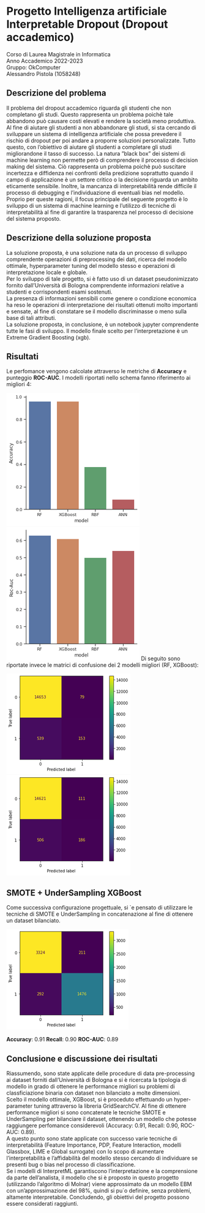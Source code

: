 # Progetto Intelligenza artificiale  Interpretable Dropout (Dropout  accademico)

Corso di Laurea Magistrale in Informatica  
Anno Accademico 2022-2023  
Gruppo:  OkComputer  
Alessandro Pistola (1058248)

## Descrizione del problema
Il problema del dropout accademico riguarda gli studenti che non completano gli studi. Questo rappresenta un problema poichè tale abbandono può causare costi elevati e rendere la società meno produttiva.  Al fine di aiutare gli studenti a non abbandonare gli studi, si sta cercando di sviluppare un sistema di intelligenza artificiale che possa prevedere il rischio di dropout per poi andare a proporre soluzioni personalizzate. Tutto questo, con l’obiettivo di aiutare gli studenti a completare gli studi migliorandone il tasso di successo.
La natura ”black box” dei sistemi di machine learning non permette però di comprendere il processo di decision making del sistema.
Ciò rappresenta un problema poichè può suscitare incertezza e diffidenza nei confronti della predizione soprattutto quando il campo di applicazione è un settore critico o la decisione riguarda un ambito eticamente sensibile.
Inoltre, la mancanza di interpretabilità rende difficile il processo di debugging e l’individuazione di eventuali bias nel modello.
Proprio per queste ragioni, il focus principale del seguente progetto è lo sviluppo di un sistema di machine learning e l’utilizzo di tecniche di interpretabilità al fine di garantire la trasparenza nel processo di decisione del sistema proposto.

## Descrizione della soluzione proposta
La soluzione proposta, è una soluzione nata da un processo di sviluppo comprendente operazioni di preprocessing dei dati, ricerca del modello ottimale, hyperparameter tuning del modello stesso e operazioni di interpretazione locale e globale.  
Per lo sviluppo di tale progetto, si è fatto uso di un dataset pseudonimizzato fornito  dall’Università di Bologna comprendente informazioni relative a studenti e corrispondenti esami sostenuti.  
La presenza di informazioni sensibili come genere o condizione economica ha reso le operazioni di interpretazione dei risultati ottenuti molto importanti e sensate, al fine di constatare se il modello discriminasse o meno sulla base di tali attributi.  
La soluzione proposta, in conclusione, è un notebook jupyter comprendente tutte le fasi di sviluppo. Il modello finale scelto per l’interpretazione è un Extreme Gradient Boosting (xgb).

## Risultati
Le perfomance vengono calcolate attraverso le metriche di **Accuracy** e punteggio **ROC-AUC**. 
I modelli riportati nello schema fanno riferimento ai migliori 4:

![Accuracy per i migliori 4 modelli](/readmeAssets/accuracy_4.png "Accuracy per i migliori 4 modelli")
![Roc-auc score per i migliori 4 modelli](/readmeAssets/roc_auc_4.png "ROC-AUC per i migliori 4 modelli")
Di seguito sono riportate invece le matrici di confusione dei 2 modelli migliori (RF, XGBoost):

![Matrice di confusione per XGBoost](/readmeAssets/confmat_xgboost.png "Matrice di confusione per XGBoost")
![Matrice di confusione per RF](/readmeAssets/confmat_rf.png "Matrice di confusione per RF")

## SMOTE + UnderSampling XGBoost
Come successiva configurazione progettuale, si `e pensato di utilizzare le tecniche di SMOTE e UnderSampling in concatenazione al fine di ottenere un dataset bilanciato.

![Matrice di confusione per XGBoost + smote + undersampling](/readmeAssets/xgboost_smote.png "Matrice di confusione per XGBoost + smote + undersampling")

**Accuracy**: 0.91
**Recall**: 0.90
**ROC-AUC**: 0.89

## Conclusione e discussione dei risultati
Riassumendo, sono state applicate delle procedure di data pre-processing ai dataset  forniti dall’Università di Bologna e si è ricercata la tipologia di modello in grado di  ottenere le performance migliori su problemi di classficiazione binaria con dataset  non bilanciato a molte dimensioni.  
Scelto il modello ottimale, XGBoost, si è proceduto effettuando un hyper-parameter  tuning attraverso la libreria GridSearchCV. Al fine di ottenere performance migliori  si sono concatenate le tecniche SMOTE e UnderSampling per bilanciare il dataset,  ottenendo un modello che potesse raggiungere perfomance considerevoli (Accuracy:  0.91, Recall: 0.90, ROC-AUC: 0.89).  
A questo punto sono state applicate con successo varie tecniche di interpretabilità (Feature Importance, PDP, Feature Interaction, modelli Glassbox, LIME e Global  surrogate) con lo scopo di aumentare l’interpretabilità e l’affidabilità del modello  stesso cercando di individuare se presenti bug o bias nel processo di classificazione.  
Se i modelli di InterpretML garantiscono l’interpretazione e la comprensione da  parte dell’analista, il modello che si è proposto in questo progetto (utilizzando  l’algoritmo di Molnar) viene approssimato da un modello EBM con  un’approssimazione del 98%, quindi si pu`o definire, senza problemi, altamente interpretabile. Concludendo, gli obiettivi del progetto possono essere considerati raggiunti.

